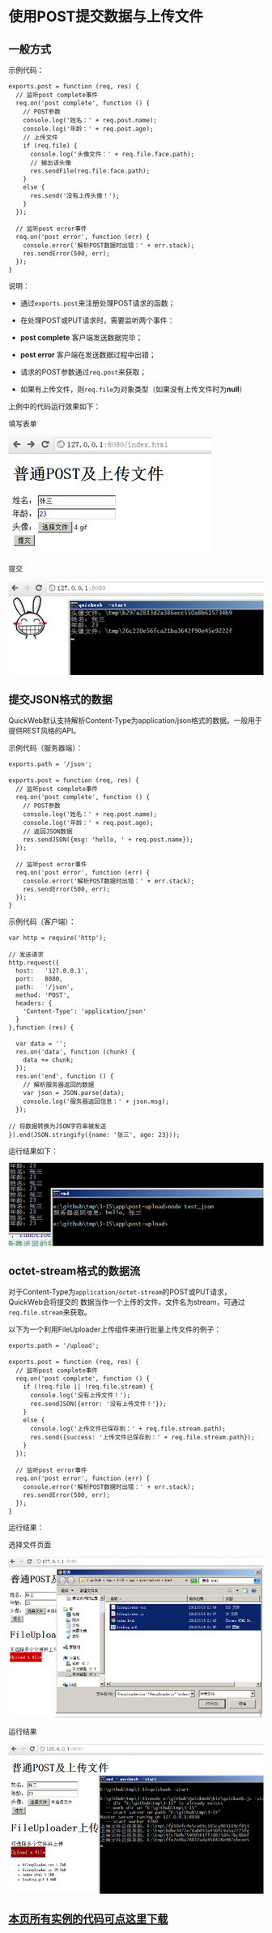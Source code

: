 使用POST提交数据与上传文件
===================


## 一般方式

示例代码：

    exports.post = function (req, res) {
      // 监听post complete事件
      req.on('post complete', function () {
        // POST参数
        console.log('姓名：' + req.post.name);
        console.log('年龄：' + req.post.age);
        // 上传文件
        if (req.file) {
          console.log('头像文件：' + req.file.face.path);
          // 输出该头像
          res.sendFile(req.file.face.path);
        }
        else {
          res.send('没有上传头像！');
        }
      });
      
      // 监听post error事件
      req.on('post error', function (err) {
        console.error('解析POST数据时出错：' + err.stack);
        res.sendError(500, err);
      });
    }
    
说明：

*  通过`exports.post`来注册处理POST请求的函数；

*  在处理POST或PUT请求时，需要监听两个事件：

  *  **post complete** 客户端发送数据完毕；
  
  *  **post error** 客户端在发送数据过程中出错；
  
*  请求的POST参数通过`req.post`来获取；

*  如果有上传文件，则`req.file`为对象类型（如果没有上传文件时为**null**）

上例中的代码运行效果如下：

填写表单

  ![填写表单](images/6.png)

提交

  ![结果](images/7.png)


  
## 提交JSON格式的数据

QuickWeb默认支持解析Content-Type为application/json格式的数据。一般用于提供REST风格的API。

示例代码（服务器端）：

    exports.path = '/json';

    exports.post = function (req, res) {
      // 监听post complete事件
      req.on('post complete', function () {
        // POST参数
        console.log('姓名：' + req.post.name);
        console.log('年龄：' + req.post.age);
        // 返回JSON数据
        res.sendJSON({msg: 'hello, ' + req.post.name});
      });
      
      // 监听post error事件
      req.on('post error', function (err) {
        console.error('解析POST数据时出错：' + err.stack);
        res.sendError(500, err);
      });
    }
    
示例代码（客户端）：

    var http = require('http');

    // 发送请求
    http.request({
      host:   '127.0.0.1',
      port:   8080,
      path:   '/json',
      method: 'POST',
      headers: {
        'Content-Type': 'application/json'
      }
    },function (res) {
      
      var data = '';
      res.on('data', function (chunk) {
        data += chunk;
      });
      res.on('end', function () {
        // 解析服务器返回的数据
        var json = JSON.parse(data);
        console.log('服务器返回信息：' + json.msg);
      });
      
    // 将数据转换为JSON字符串被发送
    }).end(JSON.stringify({name: '张三', age: 23}));
    
运行结果如下：

  ![运行结果](images/8.png)
  
  
  
## octet-stream格式的数据流

对于Content-Type为`application/octet-stream`的POST或PUT请求，QuickWeb会将提交的
数据当作一个上传的文件，文件名为stream，可通过`req.file.stream`来获取。

以下为一个利用FileUploader上传组件来进行批量上传文件的例子：

    exports.path = '/upload';

    exports.post = function (req, res) {
      // 监听post complete事件
      req.on('post complete', function () {
        if (!req.file || !req.file.stream) {
          console.log('没有上传文件！');
          res.sendJSON({error: '没有上传文件！'});
        }
        else {
          console.log('上传文件已保存到：' + req.file.stream.path);
          res.send({success: '上传文件已保存到：' + req.file.stream.path});
        }
      });
      
      // 监听post error事件
      req.on('post error', function (err) {
        console.error('解析POST数据时出错：' + err.stack);
        res.sendError(500, err);
      });
    }
    
运行结果：

选择文件页面

  ![选择文件](images/9.png)
  
运行结果

  ![运行结果](images/10.png)
  

  
## [本页所有实例的代码可点这里下载](files/post-upload.zip)
